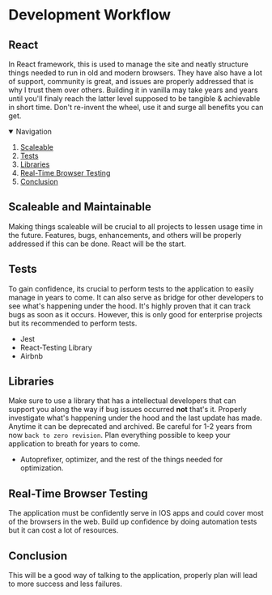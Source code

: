 # Development Workflow

## React

In React framework, this is used to manage the site and neatly structure things needed to run in old and modern browsers. They have also have a lot of support, community is great, and issues are properly addressed that is why I trust them over others. Building it in vanilla may take years and years until you'll finaly reach the latter level supposed to be tangible & achievable in short time. Don't re-invent the wheel, use it and surge all benefits you can get.

<details open="open">
  <summary>Navigation</summary>
  <ol>
    <li><a href="#scaleable">Scaleable</a></li>
    <li><a href="#tests">Tests</a></li>
    <li><a href="#libraries">Libraries</a></li>
    <li><a href="#real-time-browser-testing">Real-Time Browser Testing</a></li>
    <li><a href="#conclusion">Conclusion</a></li>
  </ol>
</details>

## Scaleable and Maintainable

Making things scaleable will be crucial to all projects to lessen usage time in the future. Features, bugs, enhancements, and others will be properly addressed if this can be done. React will be the start.


## Tests

To gain confidence, its crucial to perform tests to the application to easily manage in years to come. It can also serve as bridge for other developers to see what's happening under the hood. It's highly proven that it can track bugs as soon as it occurs. However, this is only good for enterprise projects but its recommended to perform tests.

* Jest
* React-Testing Library
* Airbnb

## Libraries

Make sure to use a library that has a intellectual developers that can support you along the way if bug issues occurred <b>not</b> that's it. Properly investigate what's happening under the hood and the last update has made. Anytime it can be deprecated and archived. Be careful for 1-2 years from now `back to zero revision`. Plan everything possible to keep your application to breath for years to come.

* Autoprefixer, optimizer, and the rest of the things needed for optimization. 

## Real-Time Browser Testing

The application must be confidently serve in IOS apps and could cover most of the browsers in the web. Build up confidence by doing automation tests but it can cost a lot of resources.

## Conclusion

This will be a good way of talking to the application, properly plan will lead to more success and less failures.
